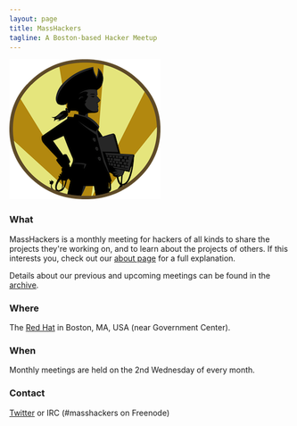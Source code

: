 ```yaml
---
layout: page
title: MassHackers
tagline: A Boston-based Hacker Meetup 
---
```


![MassHackers Logo](./images/masshacker-m.png)

### What

MassHackers is a monthly meeting for hackers of all kinds to share the projects they're working on, and to learn about the projects of others. If this interests you, check out our [about page](/masshackers.com/about.html) for a full explanation.

Details about our previous and upcoming meetings can be found in the [archive](/masshackers.com/archive.html).

### Where

The [Red Hat](http://redhatboston.com/) in Boston, MA, USA (near Government Center).

### When

Monthly meetings are held on the 2nd Wednesday of every month.

### Contact

[Twitter](https://twitter.com/MassHackers) or IRC (#masshackers on Freenode)
